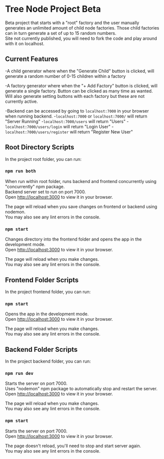 # Tree Node Project Beta

Beta project that starts with a "root" factory and the user manually generates an unlimited amount of child node factories. Those child factories can in turn generate a set of up to 15 random numbers.\
Site not currently published, you will need to fork the code and play around with it on localhost.

## Current Features

-A child generator where when the "Generate Child" button is clicked, will generate a random number of 0-15 children within a factory

-A factory generator where when the "+ Add Factory" button is clicked, will generate a single factory. Button can be clicked as many time as wanted. Will also generate setting buttons with each factory but these are not currently active.

-Backend can be accessed by going to `localhost:7000` in your browser when running backend.
-`localhost:7000` or `localhost:7000/` will return "Server Running"
-`localhost:7000/users` will return "Users"
-`localhost:7000/users/login` will return "Login User"
-`localhost:7000/users/register` will return "Register New User"

## Root Directory Scripts

In the project root folder, you can run:

### `npm run both`

When run within root folder, runs backend and frontend concurrently using "concurrently" npm package.\
Backend server set to run on port 7000.\
Open [http://localhost:3000](http://localhost:3000) to view it in your browser.

The page will reload when you save changes on frontend or backend using nodemon.\
You may also see any lint errors in the console.

### `npm start`

Changes directory into the frontend folder and opens the  app in the development mode.\
Open [http://localhost:3000](http://localhost:3000) to view it in your browser.

The page will reload when you make changes.\
You may also see any lint errors in the console.


## Frontend Folder Scripts

In the project frontend folder, you can run:

### `npm start`

Opens the  app in the development mode.\
Open [http://localhost:3000](http://localhost:3000) to view it in your browser.

The page will reload when you make changes.\
You may also see any lint errors in the console.


## Backend Folder Scripts

In the project backend folder, you can run:

### `npm run dev`

Starts the server on port 7000.\
Uses "nodemon" npm package to automatically stop and restart the server.\
Open [http://localhost:3000](http://localhost:3000) to view it in your browser.

The page will reload when you make changes.\
You may also see any lint errors in the console.

### `npm start`

Starts the server on port 7000.\
Open [http://localhost:3000](http://localhost:3000) to view it in your browser.

The page doesn't reload, you'll need to stop and start server again.\
You may also see any lint errors in the console.
